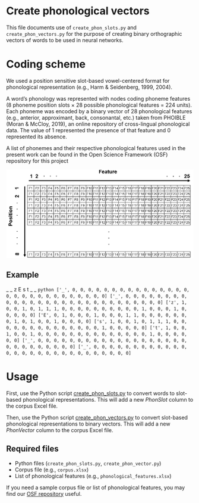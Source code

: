# Create phonological vectors

This file documents use of ``create_phon_slots.py`` and ``create_phon_vectors.py`` for the purpose of creating binary orthographic vectors of words to be used in neural networks. 

# Coding scheme
We used a position sensitive slot-based vowel-centered format for phonological representation (e.g., Harm & Seidenberg, 1999, 2004).

A word’s phonology was represented with nodes coding phoneme features (8 phoneme position slots × 28 possible phonological features = 224 units). Each phoneme was encoded by a binary vector of 28 phonological features (e.g., anterior, approximant, back, consonantal, etc.) taken from PHOIBLE (Moran & McCloy, 2019), an online repository of cross-lingual phonological data. The value of 1 represented the presence of that feature and 0 represented its absence. 

A list of phonemes and their respective phonological features used in the present work can be found in the Open Science Framework (OSF) repository for this project

<img src="phon_coding_scheme.png" width="700">

## Example
_ _ z E s t _ _
``python
['_', 0, 0, 0, 0, 0, 0, 0, 0, 0, 0, 0, 0, 0, 0, 0, 0, 0, 0, 0, 0, 0, 0, 0, 0, 0, 0, 0, 0]
['_', 0, 0, 0, 0, 0, 0, 0, 0, 0, 0, 0, 0, 0, 0, 0, 0, 0, 0, 0, 0, 0, 0, 0, 0, 0, 0, 0, 0]
['z', 1, 0, 0, 1, 0, 1, 1, 1, 0, 0, 0, 0, 0, 0, 0, 0, 0, 0, 1, 0, 0, 0, 1, 0, 0, 0, 0, 0]
['E', 0, 1, 0, 0, 0, 1, 0, 0, 0, 1, 1, 0, 0, 0, 0, 0, 0, 0, 1, 0, 1, 0, 0, 1, 0, 0, 0, 0]
['s', 1, 0, 0, 1, 0, 1, 1, 1, 0, 0, 0, 0, 0, 0, 0, 0, 0, 0, 0, 0, 0, 0, 1, 0, 0, 0, 0, 0]
['t', 1, 0, 0, 1, 0, 0, 1, 0, 0, 0, 0, 0, 0, 0, 0, 0, 0, 0, 0, 0, 0, 1, 0, 0, 0, 0, 0, 0]
['_', 0, 0, 0, 0, 0, 0, 0, 0, 0, 0, 0, 0, 0, 0, 0, 0, 0, 0, 0, 0, 0, 0, 0, 0, 0, 0, 0, 0]
['_', 0, 0, 0, 0, 0, 0, 0, 0, 0, 0, 0, 0, 0, 0, 0, 0, 0, 0, 0, 0, 0, 0, 0, 0, 0, 0, 0, 0]
``

# Usage
First, use the Python script [create_phon_slots.py](create_phon_slots.py) to convert words to slot-based phonological representations. This will add a new _PhonSlot_ column to the corpus Excel file.

Then, use the Python script [create_phon_vectors.py](create_phon_vectors.py) to convert slot-based phonological representations to binary vectors. This will add a new _PhonVector_ column to the corpus Excel file.

## Required files
* Python files (``create_phon_slots.py``, ``create_phon_vector.py``)
* Corpus file (e.g., ``corpus.xlsx``)
* List of phonological features (e.g., ``phonological_features.xlsx``)

If you need a sample corpus file or list of phonological features, you may find our [OSF repository](https://osf.io/wdzqc/?view_only=d6ef4592811441779ce7e8801dec805d) useful.
